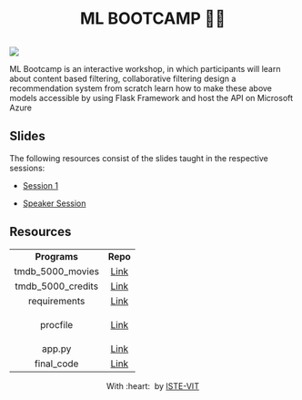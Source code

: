<h1 align="center"> ML BOOTCAMP 🧑‍💻</h1>
<p align="center">
 <img src="" > <br> 
</p>

![](https://github.com/abhi-shek-09/ML_BOOTCMP/blob/main/Frame_poster.png)

ML Bootcamp is an interactive workshop, in which participants will learn about content based filtering, collaborative filtering design a recommendation system from scratch learn how to make these above models accessible by using Flask Framework and host the API on Microsoft Azure

## Slides
The following resources consist of the slides taught in the respective sessions:

- [Session 1](https://docs.google.com/presentation/d/1q8GQWMEZ7uWtW607B7OONF7CC0UqR8J-/edit?usp=sharing&ouid=100203929886738879540&rtpof=true&sd=true)

- [Speaker Session](https://www.youtube.com/watch?v=m42QcqKBD8M&t=897s)

## Resources	

<table align="center">
<tbody>
	
<tr>		
<td align="center" >
<span><b><center>Programs</center></b></span>
</td>

<td align="center">
<span><b><center>Repo</center></b></span>
</td>
</tr>
  
<tr>
<td align="center">
<span><center>tmdb_5000_movies</center></span>
</td>
<td align="center">
<a href="">Link</a>
</td>
</tr>

<tr>
<td align="center">
<span><center> tmdb_5000_credits </center></span>
</td>
<td align="center">
<a href="">Link</a>
</td>
</tr>
  
<tr>
<td align="center">
<span><center>requirements</center></span>
</td>
<td align="center">
<a href="">Link</a>
</td>
</tr>

<tr>
<td align="center">
<span><center>procfile</center></span>
</td>
<td align="center">

<a href="">Link</a>
</td>
</tr>
  
<tr>
<td align="center">
<span><center> app.py</center></span>
</td>
<td align="center">
<a href="">Link</a>
</td>
</tr>

<tr>
<td align="center">
<span><center> final_code</center></span>
</td>
<td align="center">
<a href="">Link</a>
</td>
</tr>
</tbody>
</table>




<p align="center">
	With :heart: &nbsp;by <a href="https://istevit.in/" target="_blank">ISTE-VIT</a>
</p>